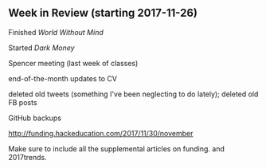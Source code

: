 ## Week in Review (starting 2017-11-26)

Finished _World Without Mind_

Started _Dark Money_

Spencer meeting (last week of classes)

end-of-the-month updates to CV

deleted old tweets (something I've been neglecting to do lately); deleted old FB posts

GitHub backups

http://funding.hackeducation.com/2017/11/30/november

Make sure to include all the supplemental articles on funding. and 2017trends.
